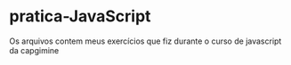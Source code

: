 # pratica-JavaScript

Os arquivos contem meus exercícios que fiz durante o curso de javascript da capgimine
